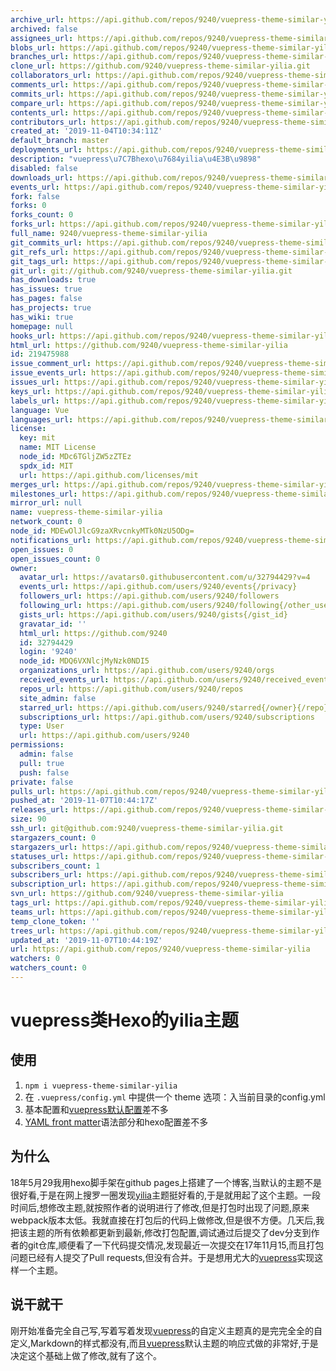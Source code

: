 ```yaml
---
archive_url: https://api.github.com/repos/9240/vuepress-theme-similar-yilia/{archive_format}{/ref}
archived: false
assignees_url: https://api.github.com/repos/9240/vuepress-theme-similar-yilia/assignees{/user}
blobs_url: https://api.github.com/repos/9240/vuepress-theme-similar-yilia/git/blobs{/sha}
branches_url: https://api.github.com/repos/9240/vuepress-theme-similar-yilia/branches{/branch}
clone_url: https://github.com/9240/vuepress-theme-similar-yilia.git
collaborators_url: https://api.github.com/repos/9240/vuepress-theme-similar-yilia/collaborators{/collaborator}
comments_url: https://api.github.com/repos/9240/vuepress-theme-similar-yilia/comments{/number}
commits_url: https://api.github.com/repos/9240/vuepress-theme-similar-yilia/commits{/sha}
compare_url: https://api.github.com/repos/9240/vuepress-theme-similar-yilia/compare/{base}...{head}
contents_url: https://api.github.com/repos/9240/vuepress-theme-similar-yilia/contents/{+path}
contributors_url: https://api.github.com/repos/9240/vuepress-theme-similar-yilia/contributors
created_at: '2019-11-04T10:34:11Z'
default_branch: master
deployments_url: https://api.github.com/repos/9240/vuepress-theme-similar-yilia/deployments
description: "vuepress\u7C7Bhexo\u7684yilia\u4E3B\u9898"
disabled: false
downloads_url: https://api.github.com/repos/9240/vuepress-theme-similar-yilia/downloads
events_url: https://api.github.com/repos/9240/vuepress-theme-similar-yilia/events
fork: false
forks: 0
forks_count: 0
forks_url: https://api.github.com/repos/9240/vuepress-theme-similar-yilia/forks
full_name: 9240/vuepress-theme-similar-yilia
git_commits_url: https://api.github.com/repos/9240/vuepress-theme-similar-yilia/git/commits{/sha}
git_refs_url: https://api.github.com/repos/9240/vuepress-theme-similar-yilia/git/refs{/sha}
git_tags_url: https://api.github.com/repos/9240/vuepress-theme-similar-yilia/git/tags{/sha}
git_url: git://github.com/9240/vuepress-theme-similar-yilia.git
has_downloads: true
has_issues: true
has_pages: false
has_projects: true
has_wiki: true
homepage: null
hooks_url: https://api.github.com/repos/9240/vuepress-theme-similar-yilia/hooks
html_url: https://github.com/9240/vuepress-theme-similar-yilia
id: 219475988
issue_comment_url: https://api.github.com/repos/9240/vuepress-theme-similar-yilia/issues/comments{/number}
issue_events_url: https://api.github.com/repos/9240/vuepress-theme-similar-yilia/issues/events{/number}
issues_url: https://api.github.com/repos/9240/vuepress-theme-similar-yilia/issues{/number}
keys_url: https://api.github.com/repos/9240/vuepress-theme-similar-yilia/keys{/key_id}
labels_url: https://api.github.com/repos/9240/vuepress-theme-similar-yilia/labels{/name}
language: Vue
languages_url: https://api.github.com/repos/9240/vuepress-theme-similar-yilia/languages
license:
  key: mit
  name: MIT License
  node_id: MDc6TGljZW5zZTEz
  spdx_id: MIT
  url: https://api.github.com/licenses/mit
merges_url: https://api.github.com/repos/9240/vuepress-theme-similar-yilia/merges
milestones_url: https://api.github.com/repos/9240/vuepress-theme-similar-yilia/milestones{/number}
mirror_url: null
name: vuepress-theme-similar-yilia
network_count: 0
node_id: MDEwOlJlcG9zaXRvcnkyMTk0NzU5ODg=
notifications_url: https://api.github.com/repos/9240/vuepress-theme-similar-yilia/notifications{?since,all,participating}
open_issues: 0
open_issues_count: 0
owner:
  avatar_url: https://avatars0.githubusercontent.com/u/32794429?v=4
  events_url: https://api.github.com/users/9240/events{/privacy}
  followers_url: https://api.github.com/users/9240/followers
  following_url: https://api.github.com/users/9240/following{/other_user}
  gists_url: https://api.github.com/users/9240/gists{/gist_id}
  gravatar_id: ''
  html_url: https://github.com/9240
  id: 32794429
  login: '9240'
  node_id: MDQ6VXNlcjMyNzk0NDI5
  organizations_url: https://api.github.com/users/9240/orgs
  received_events_url: https://api.github.com/users/9240/received_events
  repos_url: https://api.github.com/users/9240/repos
  site_admin: false
  starred_url: https://api.github.com/users/9240/starred{/owner}{/repo}
  subscriptions_url: https://api.github.com/users/9240/subscriptions
  type: User
  url: https://api.github.com/users/9240
permissions:
  admin: false
  pull: true
  push: false
private: false
pulls_url: https://api.github.com/repos/9240/vuepress-theme-similar-yilia/pulls{/number}
pushed_at: '2019-11-07T10:44:17Z'
releases_url: https://api.github.com/repos/9240/vuepress-theme-similar-yilia/releases{/id}
size: 90
ssh_url: git@github.com:9240/vuepress-theme-similar-yilia.git
stargazers_count: 0
stargazers_url: https://api.github.com/repos/9240/vuepress-theme-similar-yilia/stargazers
statuses_url: https://api.github.com/repos/9240/vuepress-theme-similar-yilia/statuses/{sha}
subscribers_count: 1
subscribers_url: https://api.github.com/repos/9240/vuepress-theme-similar-yilia/subscribers
subscription_url: https://api.github.com/repos/9240/vuepress-theme-similar-yilia/subscription
svn_url: https://github.com/9240/vuepress-theme-similar-yilia
tags_url: https://api.github.com/repos/9240/vuepress-theme-similar-yilia/tags
teams_url: https://api.github.com/repos/9240/vuepress-theme-similar-yilia/teams
temp_clone_token: ''
trees_url: https://api.github.com/repos/9240/vuepress-theme-similar-yilia/git/trees{/sha}
updated_at: '2019-11-07T10:44:19Z'
url: https://api.github.com/repos/9240/vuepress-theme-similar-yilia
watchers: 0
watchers_count: 0
---
```


# vuepress类Hexo的yilia主题

## 使用
1. <code>npm i vuepress-theme-similar-yilia</code>
2. 在 <code>.vuepress/config.yml</code> 中提供一个 theme 选项：入当前目录的config.yml
3. 基本配置和[vuepress默认配置](https://www.vuepress.cn/default-theme-config/#%E4%B8%BB%E9%A1%B5-homepage)差不多
4. [YAML front matter](https://jekyllrb.com/docs/frontmatter/)语法部分和hexo配置差不多
## 为什么
18年5月29我用hexo脚手架在github pages上搭建了一个博客,当默认的主题不是很好看,于是在网上搜罗一圈发现[yilia](git@github.com:litten/hexo-theme-yilia.git)主题挺好看的,于是就用起了这个主题。一段时间后,想修改主题,就按照作者的说明进行了修改,但是打包时出现了问题,原来webpack版本太低。我就直接在打包后的代码上做修改,但是很不方便。几天后,我把该主题的所有依赖都更新到最新,修改打包配置,调试通过后提交了dev分支到作者的git仓库,顺便看了一下代码提交情况,发现最近一次提交在17年11月15,而且打包问题已经有人提交了Pull requests,但没有合并。于是想用尤大的[vuepress](https://www.vuepress.cn/)实现这样一个主题。
## 说干就干
刚开始准备完全自己写,写着写着发现[vuepress](https://www.vuepress.cn/)的自定义主题真的是完完全全的自定义,Markdown的样式都没有,而且[vuepress](https://www.vuepress.cn/)默认主题的响应式做的非常好,于是决定这个基础上做了修改,就有了这个。
